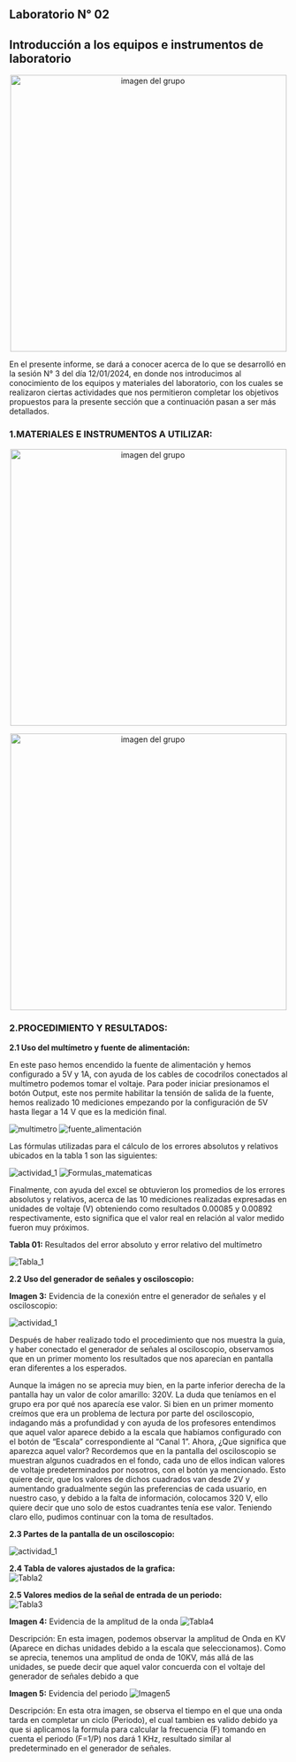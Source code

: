 ## Laboratorio N° 02

## **Introducción a los equipos e instrumentos de laboratorio**

<p align= "center">
  <img src="https://github.com/gcdavidq/Project_FdD/blob/main/Carpetas_del_Proyecto/Imagenes/Photos_lab/a1.-Imagen%20grupal.png" alt="imagen del grupo" width="500px"/>
</p>


En el presente informe, se dará a conocer acerca de lo que se desarrolló en la sesión N° 3 del día 12/01/2024, en donde nos introducimos al conocimiento de los equipos y materiales del laboratorio, con los cuales se realizaron ciertas actividades que nos permitieron completar los objetivos propuestos para la presente sección que  a continuación pasan a ser más detallados.

### 1.MATERIALES E INSTRUMENTOS A UTILIZAR:

<p align= "center">
  <img src="https://github.com/gcdavidq/Project_FdD/blob/main/Carpetas_del_Proyecto/Imagenes/Photos_lab/b2.-Materiales%20y%20instrumentos.png" alt="imagen del grupo" width="500px"/>
</p>

<p align= "center">
  <img src="https://github.com/gcdavidq/Project_FdD/blob/main/Carpetas_del_Proyecto/Imagenes/Photos_lab/c3.-Materiales.png" alt="imagen del grupo" width="500px"/>
</p>

### 2.PROCEDIMIENTO Y RESULTADOS:

**2.1 Uso del multímetro y fuente de alimentación:** 

En este paso hemos encendido la fuente de alimentación y hemos configurado a 5V y 1A, con ayuda de los cables de cocodrilos conectados al multímetro podemos tomar el voltaje. Para poder iniciar presionamos el botón Output, este nos permite habilitar la tensión de salida de la fuente, hemos realizado 10 mediciones empezando por la configuración de 5V hasta llegar a 14 V que es la medición final.


 ![multimetro](../../Carpetas_del_Proyecto/Imagenes/Photos_lab_2/Mult%C3%ADmetro.jpeg)    ![fuente_alimentación](<../../Carpetas_del_Proyecto/Imagenes/Photos_lab_2/Fuente de alimentación.jpeg>) 

 

 
Las fórmulas utilizadas para el cálculo de los errores absolutos y relativos ubicados en la tabla 1 son las siguientes:

![actividad_1](<../../Carpetas_del_Proyecto/Imagenes/Photos_lab_2/Actividad 1.jpeg>)    ![Formulas_matematicas](<../../Carpetas_del_Proyecto/Imagenes/Photos_lab_2/Fórmulas matematicas.jpeg>)


Finalmente, con ayuda del excel se obtuvieron los promedios de los errores absolutos y relativos, acerca de las 10 mediciones realizadas expresadas en unidades de voltaje (V)  obteniendo como resultados 0.00085 y 0.00892 respectivamente, esto significa que el valor real en relación al valor medido fueron muy próximos.

**Tabla 01:** Resultados del error absoluto y error relativo del multímetro

![Tabla_1](<../../Carpetas_del_Proyecto/Imagenes/Photos_lab_2/Tabla 1.jpeg>)


**2.2 Uso del generador de señales y osciloscopio:**   

**Imagen 3:** Evidencia de la conexión entre el generador de señales y el osciloscopio:

![actividad_1](https://github.com/gcdavidq/Project_FdD/blob/main/Carpetas_del_Proyecto/Imagenes/Photos_lab_2/Partes_Oscil.jpeg)  


Después de haber realizado todo el procedimiento que nos muestra la guia, y haber conectado el generador de señales al osciloscopio, observamos que en un primer momento los resultados que nos aparecían en pantalla eran diferentes a los esperados.

Aunque la imágen no se aprecia muy bien, en la parte inferior derecha de la pantalla hay un valor de color amarillo: 320V.
La duda que teníamos en el grupo era por qué nos aparecía ese valor. Si bien en un primer momento creímos que era un problema de lectura por parte del osciloscopio, indagando más a profundidad y con ayuda de los profesores entendimos que aquel valor aparece debido a la escala que habíamos configurado con el botón de “Escala” correspondiente al “Canal 1”.  Ahora, ¿Que significa que aparezca aquel valor? Recordemos que en la pantalla del osciloscopio se muestran algunos cuadrados en el fondo, cada uno de ellos indican valores de voltaje predeterminados por nosotros, con el botón ya mencionado. Esto quiere decir, que los valores de dichos cuadrados van desde 2V y aumentando gradualmente según las preferencias de cada usuario, en nuestro caso, y debido a la falta de información, colocamos 320 V, ello quiere decir que uno solo de estos cuadrantes tenía ese valor. Teniendo claro ello, pudimos continuar con la toma de resultados.

**2.3 Partes de la pantalla de un osciloscopio:**   

![actividad_1](https://github.com/gcdavidq/Project_FdD/blob/main/Carpetas_del_Proyecto/Imagenes/Photos_lab_2/Partes.png)  

**2.4 Tabla de valores ajustados de la grafica:**   
![Tabla2](https://github.com/gcdavidq/Project_FdD/blob/main/Carpetas_del_Proyecto/Imagenes/Photos_lab_2/Captura%20de%20pantalla%202024-01-12%20234803.png)  

**2.5 Valores medios de la señal de entrada de un periodo:**   
![Tabla3](https://github.com/gcdavidq/Project_FdD/blob/main/Carpetas_del_Proyecto/Imagenes/Photos_lab_2/Captura%20de%20pantalla%202024-01-12%20234808.png)  

**Imagen 4:** Evidencia de la amplitud de la onda
![Tabla4](https://github.com/gcdavidq/Project_FdD/blob/main/Carpetas_del_Proyecto/Imagenes/Photos_lab_2/Valor_Voltaje.jpeg)  

Descripción: En esta imagen, podemos observar la amplitud de Onda en KV (Aparece en dichas unidades debido a la escala que seleccionamos). Como se aprecia, tenemos una amplitud de onda de 10KV, más allá de las unidades, se puede decir que aquel valor concuerda con el voltaje del generador de señales debido a que

**Imagen 5:** Evidencia del periodo
![Imagen5](https://github.com/gcdavidq/Project_FdD/blob/main/Carpetas_del_Proyecto/Imagenes/Photos_lab_2/Valor_Tiempo.jpeg)  


Descripción: En esta otra imagen, se observa el tiempo en el que una onda tarda en completar un ciclo (Periodo), el cual tambien es valido debido ya que si aplicamos la formula para calcular la frecuencia (F) tomando en cuenta el periodo (F=1/P) nos dará 1 KHz, resultado similar al predeterminado en el generador de señales. 

